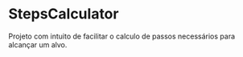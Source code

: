 # StepsCalculator

Projeto com intuito de facilitar o calculo de passos necessários para alcançar um alvo.
